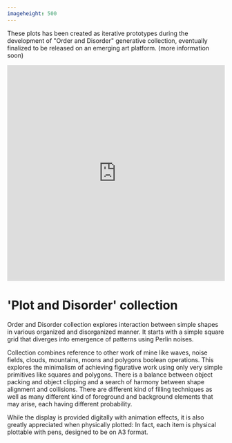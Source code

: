 ```yaml
---
imageheight: 500
---
```



These plots has been created as iterative prototypes during the development of "Order and Disorder" generative collection, eventually finalized to be released on an emerging art platform. (more information soon)

<iframe width="100%" height="500" src="https://www.youtube.com/embed/_7qyx129u50?rel=0" title="YouTube video player" frameborder="0" allow="accelerometer; autoplay; clipboard-write; encrypted-media; gyroscope; picture-in-picture; web-share" allowfullscreen></iframe>

# 'Plot and Disorder' collection

Order and Disorder collection explores interaction between simple shapes in various organized and disorganized manner. It starts with a simple square grid that diverges into emergence of patterns using Perlin noises.

Collection combines reference to other work of mine like waves, noise fields, clouds, mountains, moons and polygons boolean operations. This explores the minimalism of achieving figurative work using only very simple primitives like squares and polygons. There is a balance between object packing and object clipping and a search of harmony between shape alignment and collisions. There are different kind of filling techniques as well as many different kind of foreground and background elements that may arise, each having different probability.

While the display is provided digitally with animation effects, it is also greatly appreciated when physically plotted: In fact, each item is physical plottable with pens, designed to be on A3 format.

<!--
If you own one, you can request a physical edition too (see conditions at [https://greweb.me/plots/nft](https://greweb.me/plots/nft)) – The NFT is ultimately the recipe to a physically plottable art piece, it exports a SVG that you can plot with pens – plotter artists are free to use their own materials and ship to collectors as long as the NFT is owned at the time of the request. Simply drag&drop (or right-click-save) in a folder to get the .SVG.
-->